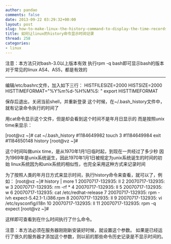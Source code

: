 ```yaml
---
author: pandao
comments: false
date: 2013-09-22 03:29:32+00:00
layout: post
slug: how-to-make-linux-the-history-command-to-display-the-time-records
title: 如何让linux的history命令显示时间记录
thread: 258
categories:
- linux
---
```


注意：本方法只对bash-3.0以上版本有效
执行rpm -q bash即可显示bash的版本
对于常见的linux AS4、AS5，都是有效的

---------------------------------------------

编辑/etc/bashrc文件，加入如下三行：
HISTFILESIZE=2000
HISTSIZE=2000
HISTTIMEFORMAT="%Y%m%d-%H%M%S: "
export HISTTIMEFORMAT

保存后退出，关闭当前shell，并重新登录
这个时候，在~/.bash_history文件中，就有记录命令执行的时间了

用cat命令显示这个文件，但是却会看到这个时间不是年月日显示的
而是按照unix time来显示：

[root@vz ~]# cat ~/.bash_history
#1184649982
touch 3
#1184649984
exit
#1184650148
history 
[root@vz ~]# 

这个时间叫做unix time，是从1970年1月1日临时起，到现在一共经过了多少秒
因为1969年是unix系统诞生，因此1970年1月1日被规定为unix系统诞生的时间的初始
linux系统因为和unix系统的相似性，也完全采用这种方式来记录时间

为了按照人类的年月日方式来显示时间，执行history命令来查看，就可以了，例如：
[root@vz ~]# history | more
1 20070717-132935: ll
2 20070717-132935: w
3 20070717-132935: rm -rf *
4 20070717-132935: ll
5 20070717-132935: w
6 20070717-132935: cat /etc/redhat-release 
7 20070717-132935: rpm -ivh expect-5.42.1-1.i386.rpm 
8 20070717-132935: ll
9 20070717-132935: vi /etc/sysconfig/i18n 
10 20070717-132935: ll
11 20070717-132935: rpm -q expect
[root@vz ~]#

这样即可查看到在什么时间执行了什么命令。

注意：本方法必须在服务器刚刚新安装好时候，就设置这个参数。
如果是已经运行了很久的服务器才添加这个参数，则以前的那些命令历史记录是不显示时间的。
